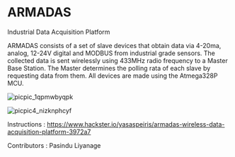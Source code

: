 # ARMADAS
Industrial Data Acquisition Platform

ARMADAS consists of a set of slave devices that obtain data via 4-20ma, analog, 12-24V digital and MODBUS from industrial grade sensors.
The collected data is sent wirelessly using 433MHz radio frequency to a Master Base Station. The Master determines the polling rata of each slave by requesting data from them.
All devices are made using the Atmega328P MCU.

![picpic_1qpmwbyqpk](https://user-images.githubusercontent.com/20635670/51754849-58bda780-20e3-11e9-93a4-f302467849b4.jpg)


![picpic4_nizknphcyf](https://user-images.githubusercontent.com/20635670/51755148-f1542780-20e3-11e9-9a71-a519433ae0c9.jpg)


Instructions : https://www.hackster.io/yasaspeiris/armadas-wireless-data-acquisition-platform-3972a7


Contributors : Pasindu Liyanage
